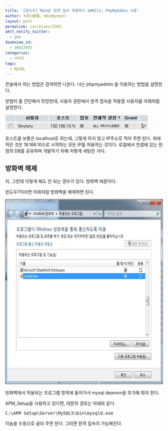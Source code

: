 ```yaml
---
title: '[윈도우] MySql 원격 접속 허용하기 &#8211; PhpMyAdmin 사용'
author: 녹풍(綠風, Windgreen)
layout: post
permalink: /archives/2303
aktt_notify_twitter:
  - yes
daumview_id:
  - 36622855
categories:
  - 서버단
tags:
  - MySQL
---
```

콘솔에서 하는 방법은 검색하면 나온다. 나는 phpmyadmin 을 이용하는 방법을 설명한다.

방법이 좀 간단해서 민망한데, 사용자 권한에서 원격 접속을 허용할 사용자를 아래처럼 설정한다.

<img class="aligncenter" src="/uploads/legacy/mysql_%EC%9B%90%EA%B2%A9%EC%A0%91%EC%86%8D_%EC%82%AC%EC%9A%A9%EA%B6%8C%ED%95%9C.jpg" alt="" width="456" height="48" />

호스트를 보통은 localhost로 하는데, 그렇게 하지 않고 IP주소로 적어 주면 된다. 위에 적은 것은 19.168.10으로 시작하는 모든 IP를 허용하는 것이다. 로컬에서 연결돼 있는 한 컴의 DB를 공유하며 개발하기 위해 저렇게 세팅한 거다.

## 방화벽 해제

자, 그런데 이렇게 해도 안 되는 경우가 있다. 방화벽 때문이다.

윈도우7이라면 아래처럼 방화벽을 해제하면 된다.

<img class="aligncenter" src="/uploads/legacy/mysql_%EC%9B%90%EA%B2%A9%EC%A0%91%EC%86%8D_%EB%B0%A9%ED%99%94%EB%B2%BD.jpg" alt="" width="675" height="590" />

방화벽에서 허용되는 프로그램 항목에 들어가서 mysql deamon을 추가해 줘야 한다.

APM_Setup을 사용하고 있다면, 데몬의 경로는 아래와 같다.

<pre>C:\APM_Setup\Server\MySQL5\bin\mysqld.exe</pre>

이놈을 수동으로 골라 주면 된다. 그러면 원격 접속이 가능해진다.